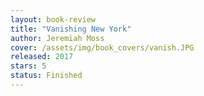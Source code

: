 ```yaml
---
layout: book-review
title: "Vanishing New York"
author: Jeremiah Moss
cover: /assets/img/book_covers/vanish.JPG
released: 2017
stars: 5
status: Finished
---
```

